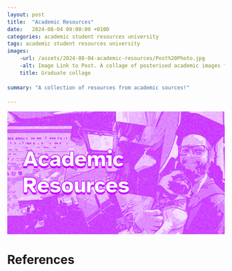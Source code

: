 ```yaml
---
layout: post
title:  "Academic Resources"
date:   2024-08-04 09:00:00 +0100
categories: academic student resources university
tags: academic student resources university
images:
    -url: /assets/2024-08-04-academic-resources/Post%20Photo.jpg
    -alt: Image Link to Post. A collage of posterised academic images featuring poster presentations and a graduate holding their dog at graduation. Text Reads 'Academic Resources'
    title: Graduate collage

summary: "A collection of resources from academic sources!"

---
```

![Image Link to Post. A collage of posterised academic images featuring poster presentations and a graduate holding their dog at graduation. Text Reads 'Academic Resources'](/assets/2024-08-04-academic-resources/Post%20Photo.jpg "Graduate Collage")



# References

